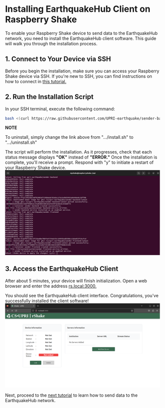 Installing EarthquakeHub Client on Raspberry Shake
======================================================

To enable your Raspberry Shake device to send data to the EarthquakeHub network, you need to install the EarthquakeHub client software. This guide will walk you through the installation process.

## 1. Connect to Your Device via SSH

Before you begin the installation, make sure you can access your Raspberry Shake device via SSH. If you're new to SSH, you can find instructions on how to connect in
    <a href="https://upri-earthquake.github.io/connect-to-rshake" target="_blank">this tutorial.</a>


## 2. Run the Installation Script

In your SSH terminal, execute the following command:

```bash
bash <(curl https://raw.githubusercontent.com/UPRI-earthquake/sender-backend/main/install.sh)
```



<div class="rst-content note">
  <p class="rst-content admonition-title">
    <b> NOTE </b>
  </p>
    <p class="rst-content admonition">
    To uninstall, simply change the link above from ".../install.sh" to ".../uninstall.sh"
    </p>
</div>


The script will perform the installation. As it progresses, check that each status message displays **"OK"** instead of **"ERROR."** Once the installation is complete, you'll receive a prompt. Respond with "y" to initiate a restart of your Raspberry Shake device.
![image](_build/html/assets/installing-earthquakehub/2.1.png)

## 3. Access the EarthquakeHub Client

After about 5 minutes, your device will finish initialization. Open a web browser and enter the address <a href="https://rs.local:3000" target="_blank">rs.local:3000.</a>

You should see the EarthquakeHub client interface. Congratulations, you've successfully installed the client software!
![image](_build/html/assets/installing-earthquakehub/2.2.png)


Next, proceed to the <a href="https://upri-earthquake.github.io/sending-data-to-ehub-network.html" target="_blank">next tutorial</a> to learn how to send data to the EarthquakeHub network.
